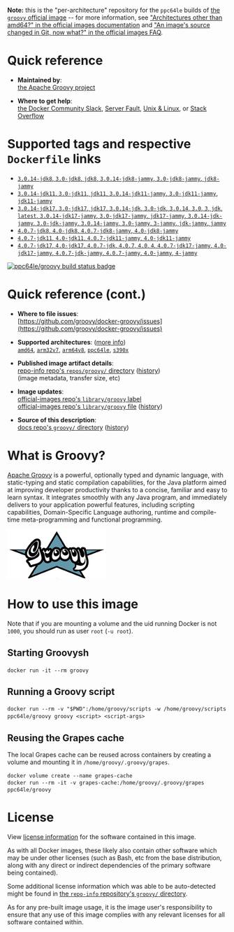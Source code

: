 <!--

********************************************************************************

WARNING:

    DO NOT EDIT "groovy/README.md"

    IT IS AUTO-GENERATED

    (from the other files in "groovy/" combined with a set of templates)

********************************************************************************

-->

**Note:** this is the "per-architecture" repository for the `ppc64le` builds of [the `groovy` official image](https://hub.docker.com/_/groovy) -- for more information, see ["Architectures other than amd64?" in the official images documentation](https://github.com/docker-library/official-images#architectures-other-than-amd64) and ["An image's source changed in Git, now what?" in the official images FAQ](https://github.com/docker-library/faq#an-images-source-changed-in-git-now-what).

# Quick reference

-	**Maintained by**:  
	[the Apache Groovy project](https://github.com/groovy/docker-groovy)

-	**Where to get help**:  
	[the Docker Community Slack](https://dockr.ly/comm-slack), [Server Fault](https://serverfault.com/help/on-topic), [Unix & Linux](https://unix.stackexchange.com/help/on-topic), or [Stack Overflow](https://stackoverflow.com/help/on-topic)

# Supported tags and respective `Dockerfile` links

-	[`3.0.14-jdk8`, `3.0-jdk8`, `jdk8`, `3.0.14-jdk8-jammy`, `3.0-jdk8-jammy`, `jdk8-jammy`](https://github.com/groovy/docker-groovy/blob/bc4c3ee2a4e26f14458b121f238bb862c9de6b27/jdk8/Dockerfile)
-	[`3.0.14-jdk11`, `3.0-jdk11`, `jdk11`, `3.0.14-jdk11-jammy`, `3.0-jdk11-jammy`, `jdk11-jammy`](https://github.com/groovy/docker-groovy/blob/bc4c3ee2a4e26f14458b121f238bb862c9de6b27/jdk11/Dockerfile)
-	[`3.0.14-jdk17`, `3.0-jdk17`, `jdk17`, `3.0.14-jdk`, `3.0-jdk`, `3.0.14`, `3.0`, `3`, `jdk`, `latest`, `3.0.14-jdk17-jammy`, `3.0-jdk17-jammy`, `jdk17-jammy`, `3.0.14-jdk-jammy`, `3.0-jdk-jammy`, `3.0.14-jammy`, `3.0-jammy`, `3-jammy`, `jdk-jammy`, `jammy`](https://github.com/groovy/docker-groovy/blob/bc4c3ee2a4e26f14458b121f238bb862c9de6b27/jdk17/Dockerfile)
-	[`4.0.7-jdk8`, `4.0-jdk8`, `4.0.7-jdk8-jammy`, `4.0-jdk8-jammy`](https://github.com/groovy/docker-groovy/blob/085e0eb9a0611dd84c16efdcad26f352157d6f79/jdk8/Dockerfile)
-	[`4.0.7-jdk11`, `4.0-jdk11`, `4.0.7-jdk11-jammy`, `4.0-jdk11-jammy`](https://github.com/groovy/docker-groovy/blob/085e0eb9a0611dd84c16efdcad26f352157d6f79/jdk11/Dockerfile)
-	[`4.0.7-jdk17`, `4.0-jdk17`, `4.0.7-jdk`, `4.0.7`, `4.0`, `4`, `4.0.7-jdk17-jammy`, `4.0-jdk17-jammy`, `4.0.7-jdk-jammy`, `4.0.7-jammy`, `4.0-jammy`, `4-jammy`](https://github.com/groovy/docker-groovy/blob/085e0eb9a0611dd84c16efdcad26f352157d6f79/jdk17/Dockerfile)

[![ppc64le/groovy build status badge](https://img.shields.io/jenkins/s/https/doi-janky.infosiftr.net/job/multiarch/job/ppc64le/job/groovy.svg?label=ppc64le/groovy%20%20build%20job)](https://doi-janky.infosiftr.net/job/multiarch/job/ppc64le/job/groovy/)

# Quick reference (cont.)

-	**Where to file issues**:  
	[https://github.com/groovy/docker-groovy/issues](https://github.com/groovy/docker-groovy/issues)

-	**Supported architectures**: ([more info](https://github.com/docker-library/official-images#architectures-other-than-amd64))  
	[`amd64`](https://hub.docker.com/r/amd64/groovy/), [`arm32v7`](https://hub.docker.com/r/arm32v7/groovy/), [`arm64v8`](https://hub.docker.com/r/arm64v8/groovy/), [`ppc64le`](https://hub.docker.com/r/ppc64le/groovy/), [`s390x`](https://hub.docker.com/r/s390x/groovy/)

-	**Published image artifact details**:  
	[repo-info repo's `repos/groovy/` directory](https://github.com/docker-library/repo-info/blob/master/repos/groovy) ([history](https://github.com/docker-library/repo-info/commits/master/repos/groovy))  
	(image metadata, transfer size, etc)

-	**Image updates**:  
	[official-images repo's `library/groovy` label](https://github.com/docker-library/official-images/issues?q=label%3Alibrary%2Fgroovy)  
	[official-images repo's `library/groovy` file](https://github.com/docker-library/official-images/blob/master/library/groovy) ([history](https://github.com/docker-library/official-images/commits/master/library/groovy))

-	**Source of this description**:  
	[docs repo's `groovy/` directory](https://github.com/docker-library/docs/tree/master/groovy) ([history](https://github.com/docker-library/docs/commits/master/groovy))

# What is Groovy?

[Apache Groovy](http://groovy-lang.org/) is a powerful, optionally typed and dynamic language, with static-typing and static compilation capabilities, for the Java platform aimed at improving developer productivity thanks to a concise, familiar and easy to learn syntax. It integrates smoothly with any Java program, and immediately delivers to your application powerful features, including scripting capabilities, Domain-Specific Language authoring, runtime and compile-time meta-programming and functional programming.

![logo](https://raw.githubusercontent.com/docker-library/docs/bb5fc730ed18c45d86425f9fa4265d50cb795ec8/groovy/logo.png)

# How to use this image

Note that if you are mounting a volume and the uid running Docker is not `1000`, you should run as user `root` (`-u root`).

## Starting Groovysh

`docker run -it --rm groovy`

## Running a Groovy script

`docker run --rm -v "$PWD":/home/groovy/scripts -w /home/groovy/scripts ppc64le/groovy groovy <script> <script-args>`

## Reusing the Grapes cache

The local Grapes cache can be reused across containers by creating a volume and mounting it in `/home/groovy/.groovy/grapes`.

```console
docker volume create --name grapes-cache
docker run --rm -it -v grapes-cache:/home/groovy/.groovy/grapes ppc64le/groovy
```

# License

View [license information](http://www.apache.org/licenses/LICENSE-2.0.html) for the software contained in this image.

As with all Docker images, these likely also contain other software which may be under other licenses (such as Bash, etc from the base distribution, along with any direct or indirect dependencies of the primary software being contained).

Some additional license information which was able to be auto-detected might be found in [the `repo-info` repository's `groovy/` directory](https://github.com/docker-library/repo-info/tree/master/repos/groovy).

As for any pre-built image usage, it is the image user's responsibility to ensure that any use of this image complies with any relevant licenses for all software contained within.

